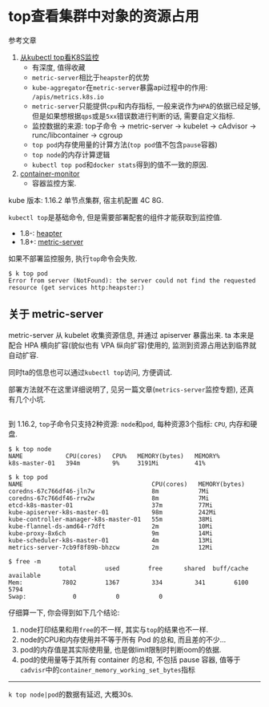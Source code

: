 # top查看集群中对象的资源占用

参考文章

1. [从kubectl top看K8S监控](https://www.jianshu.com/p/64230e3b6e6c)
    - 有深度, 值得收藏
    - `metric-server`相比于`heapster`的优势
    - `kube-aggregator`在`metric-server`暴露api过程中的作用: `/apis/metrics.k8s.io`
    - `metric-server`只能提供`cpu`和内存指标, 一般来说作为`HPA`的依据已经足够, 但是如果想根据`qps`或是`5xx`错误数进行判断的话, 需要自定义指标.
    - 监控数据的来源: top子命令 -> metric-server -> kubelet -> cAdvisor -> runc/libcontainer -> cgroup
    - `top pod`内存使用量的计算方法(`top pod`值不包含`pause`容器)
    - `top node`的内存计算逻辑
    - `kubectl top pod`和`docker stats`得到的值不一致的原因.
2. [container-monitor](https://yasongxu.gitbook.io/container-monitor/)
    - 容器监控方案.

kube 版本: 1.16.2 单节点集群, 宿主机配置 4C 8G.

`kubectl top`是基础命令, 但是需要部署配套的组件才能获取到监控值.

- 1.8-: [heapter](https://github.com/kubernetes-retired/heapster/blob/master/deploy/kube-config/standalone/heapster-controller.yaml)
- 1.8+: [metric-server](https://github.com/kubernetes-sigs/metrics-server#deployment)

如果不部署监控服务, 执行`top`命令会失败.

```log
$ k top pod
Error from server (NotFound): the server could not find the requested resource (get services http:heapster:)
```

## 关于 metric-server

metric-server 从 kubelet 收集资源信息, 并通过 apiserver 暴露出来. ta 本来是配合 HPA 横向扩容(貌似也有 VPA 纵向扩容)使用的, 监测到资源占用达到临界就自动扩容.

同时ta的信息也可以通过`kubectl top`访问, 方便调试.

部署方法就不在这里详细说明了, 见另一篇文章(`metrics-server`监控专题), 还真有几个小坑.

## 

到 1.16.2, `top`子命令只支持2种资源: `node`和`pod`, 每种资源3个指标: `CPU`, 内存和硬盘.

```log
$ k top node
NAME            CPU(cores)   CPU%   MEMORY(bytes)   MEMORY%
k8s-master-01   394m         9%     3191Mi          41%

$ k top pod
NAME                                    CPU(cores)   MEMORY(bytes)
coredns-67c766df46-jln7w                8m           7Mi
coredns-67c766df46-rrw2w                8m           7Mi
etcd-k8s-master-01                      37m          77Mi
kube-apiserver-k8s-master-01            98m          242Mi
kube-controller-manager-k8s-master-01   55m          38Mi
kube-flannel-ds-amd64-r7dft             2m           10Mi
kube-proxy-8x6ch                        9m           14Mi
kube-scheduler-k8s-master-01            4m           13Mi
metrics-server-7cb9f8f89b-bhzcw         2m           12Mi

$ free -m
              total        used        free      shared  buff/cache   available
Mem:           7802        1367         334         341        6100        5794
Swap:             0           0           0
```

仔细算一下, 你会得到如下几个结论:

1. node打印结果和用`free`的不一样, 其实与`top`的结果也不一样.
2. node的CPU和内存使用并不等于所有 Pod 的总和, 而且差的不少...
3. pod的内存值是其实际使用量, 也是做limit限制时判断oom的依据. 
4. pod的使用量等于其所有 container 的总和, 不包括 pause 容器, 值等于`cadvisr`中的`container_memory_working_set_bytes`指标

------

`k top node|pod`的数据有延迟, 大概30s.
